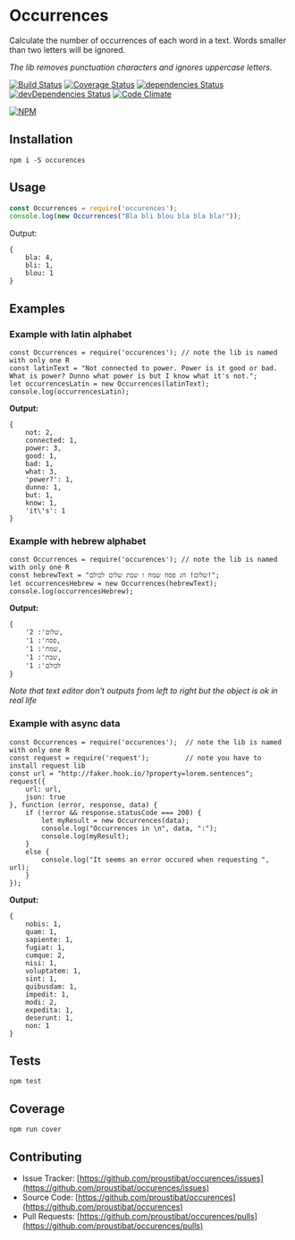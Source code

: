 # Occurrences 

Calculate the number of occurrences of each word in a text.
Words smaller than two letters will be ignored.

*The lib removes punctuation characters and ignores uppercase letters.*

[![Build Status](https://travis-ci.org/proustibat/occurences.svg?branch=master)](https://travis-ci.org/proustibat/occurences)
[![Coverage Status](https://coveralls.io/repos/github/proustibat/occurences/badge.svg?branch=master)](https://coveralls.io/github/proustibat/occurences?branch=master)
[![dependencies Status](https://david-dm.org/proustibat/occurences/status.svg?style=flat-square)](https://david-dm.org/proustibat/occurences)
[![devDependencies Status](https://david-dm.org/proustibat/occurences/dev-status.svg?style=flat-square)](https://david-dm.org/proustibat/occurences?type=dev)
[![Code Climate](https://codeclimate.com/github/proustibat/occurences/badges/gpa.svg)](https://codeclimate.com/github/proustibat/occurences)

[![NPM](https://nodei.co/npm/occurences.png)](https://nodei.co/npm/occurences/)

## Installation
`npm i -S occurences`

## Usage

```js
const Occurrences = require('occurences');
console.log(new Occurrences("Bla bli blou bla bla bla!"));
```

Output: 
```
{ 
    bla: 4, 
    bli: 1, 
    blou: 1 
}
```

## Examples

### Example with latin alphabet

```
const Occurrences = require('occurences'); // note the lib is named with only one R
const latinText = "Not connected to power. Power is it good or bad. What is power? Dunno what power is but I know what it's not.";
let occurrencesLatin = new Occurrences(latinText);
console.log(occurrencesLatin);

```
**Output:** 
```
{ 
    not: 2,
    connected: 1,
    power: 3,
    good: 1,
    bad: 1,
    what: 3,
    'power?': 1,
    dunno: 1,
    but: 1,
    know: 1,
    'it\'s': 1 
}
```

### Example with hebrew alphabet

```
const Occurrences = require('occurences'); // note the lib is named with only one R
const hebrewText = "שלום! חג פסח שמח ו שבת שלום לכולם!";
let occurrencesHebrew = new Occurrences(hebrewText);
console.log(occurrencesHebrew);

```
**Output:** 
```
{ 
	'שלום': 2, 
	'פסח': 1, 
	'שמח': 1, 
	'שבת': 1, 
	'לכולם': 1 
}
```
*Note that text editor don't outputs from left to right but the object is ok in real life*


### Example with async data

```
const Occurrences = require('occurences');  // note the lib is named with only one R
const request = require('request');         // note you have to install request lib
const url = "http://faker.hook.io/?property=lorem.sentences";
request({
    url: url,
    json: true
}, function (error, response, data) {
    if (!error && response.statusCode === 200) {
        let myResult = new Occurrences(data);
        console.log("Occurrences in \n", data, ":");
        console.log(myResult);
    }
    else {
        console.log("It seems an error occured when requesting ", url);
    }
});

```

**Output:** 
```
{ 
    nobis: 1,
    quam: 1,
    sapiente: 1,
    fugiat: 1,
    cumque: 2,
    nisi: 1,
    voluptatem: 1,
    sint: 1,
    quibusdam: 1,
    impedit: 1,
    modi: 2,
    expedita: 1,
    deserunt: 1,
    non: 1 
}
```


## Tests
`npm test`

## Coverage
`npm run cover`


## Contributing

- Issue Tracker: [https://github.com/proustibat/occurences/issues](https://github.com/proustibat/occurences/issues)
- Source Code: [https://github.com/proustibat/occurences](https://github.com/proustibat/occurences)
- Pull Requests: [https://github.com/proustibat/occurences/pulls](https://github.com/proustibat/occurences/pulls)


